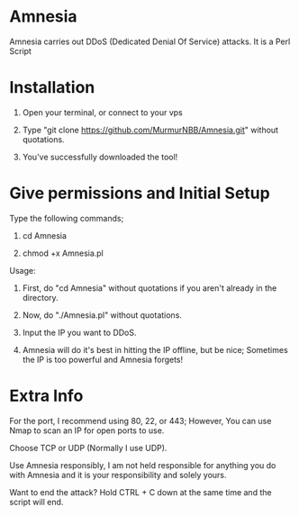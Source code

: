 # Amnesia
Amnesia carries out DDoS (Dedicated Denial Of Service) attacks. It is a Perl Script

# Installation

1. Open your terminal, or connect to your vps

2. Type "git clone https://github.com/MurmurNBB/Amnesia.git" without quotations.

3. You've successfully downloaded the tool!

# Give permissions and Initial Setup

Type the following commands;

1. cd Amnesia

2. chmod +x Amnesia.pl

Usage:

1. First, do "cd Amnesia" without quotations if you aren't already in the directory.

2. Now, do "./Amnesia.pl" without quotations.

3. Input the IP you want to DDoS.

4. Amnesia will do it's best in hitting the IP offline, but be nice; Sometimes the IP is too powerful and Amnesia forgets!

# Extra Info

For the port, I recommend using 80, 22, or 443; However, You can use Nmap to scan an IP for open ports to use.

Choose TCP or UDP (Normally I use UDP).

Use Amnesia responsibly, I am not held responsible for anything you do with Amnesia and it is your responsibility and solely yours.

Want to end the attack? Hold CTRL + C down at the same time and the script will end.
